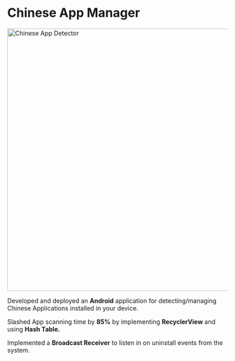 # Chinese App Manager

<a href="https://imgur.com/Q22hDmx"><img src="https://i.imgur.com/Q22hDmx.gif" title="Chinese App Detector" height="600"/></a>

<!--img src="https://user-images.githubusercontent.com/52598978/87873681-28f21600-c9e1-11ea-8211-da5eb4598c3f.gif" height="600"/>-->

Developed and deployed an **Android** application for detecting/managing Chinese Applications installed in your device.

Slashed App scanning time by **85%** by implementing **RecyclerView** and using **Hash Table.**

Implemented a **Broadcast Receiver** to listen in on uninstall events from the system.
